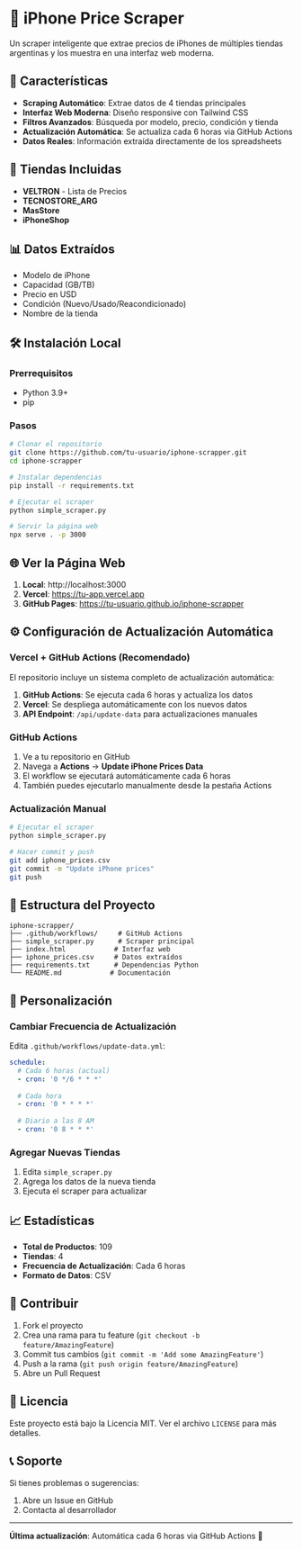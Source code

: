 # 📱 iPhone Price Scraper

Un scraper inteligente que extrae precios de iPhones de múltiples tiendas argentinas y los muestra en una interfaz web moderna.

## 🚀 Características

- **Scraping Automático**: Extrae datos de 4 tiendas principales
- **Interfaz Web Moderna**: Diseño responsive con Tailwind CSS
- **Filtros Avanzados**: Búsqueda por modelo, precio, condición y tienda
- **Actualización Automática**: Se actualiza cada 6 horas via GitHub Actions
- **Datos Reales**: Información extraída directamente de los spreadsheets

## 🏪 Tiendas Incluidas

- **VELTRON** - Lista de Precios
- **TECNOSTORE_ARG** 
- **MasStore**
- **iPhoneShop**

## 📊 Datos Extraídos

- Modelo de iPhone
- Capacidad (GB/TB)
- Precio en USD
- Condición (Nuevo/Usado/Reacondicionado)
- Nombre de la tienda

## 🛠️ Instalación Local

### Prerrequisitos
- Python 3.9+
- pip

### Pasos
```bash
# Clonar el repositorio
git clone https://github.com/tu-usuario/iphone-scrapper.git
cd iphone-scrapper

# Instalar dependencias
pip install -r requirements.txt

# Ejecutar el scraper
python simple_scraper.py

# Servir la página web
npx serve . -p 3000
```

## 🌐 Ver la Página Web

1. **Local**: http://localhost:3000
2. **Vercel**: https://tu-app.vercel.app
3. **GitHub Pages**: https://tu-usuario.github.io/iphone-scrapper

## ⚙️ Configuración de Actualización Automática

### Vercel + GitHub Actions (Recomendado)
El repositorio incluye un sistema completo de actualización automática:

1. **GitHub Actions**: Se ejecuta cada 6 horas y actualiza los datos
2. **Vercel**: Se despliega automáticamente con los nuevos datos
3. **API Endpoint**: `/api/update-data` para actualizaciones manuales

### GitHub Actions
1. Ve a tu repositorio en GitHub
2. Navega a **Actions** → **Update iPhone Prices Data**
3. El workflow se ejecutará automáticamente cada 6 horas
4. También puedes ejecutarlo manualmente desde la pestaña Actions

### Actualización Manual
```bash
# Ejecutar el scraper
python simple_scraper.py

# Hacer commit y push
git add iphone_prices.csv
git commit -m "Update iPhone prices"
git push
```

## 📁 Estructura del Proyecto

```
iphone-scrapper/
├── .github/workflows/     # GitHub Actions
├── simple_scraper.py      # Scraper principal
├── index.html            # Interfaz web
├── iphone_prices.csv     # Datos extraídos
├── requirements.txt      # Dependencias Python
└── README.md            # Documentación
```

## 🔧 Personalización

### Cambiar Frecuencia de Actualización
Edita `.github/workflows/update-data.yml`:
```yaml
schedule:
  # Cada 6 horas (actual)
  - cron: '0 */6 * * *'
  
  # Cada hora
  - cron: '0 * * * *'
  
  # Diario a las 8 AM
  - cron: '0 8 * * *'
```

### Agregar Nuevas Tiendas
1. Edita `simple_scraper.py`
2. Agrega los datos de la nueva tienda
3. Ejecuta el scraper para actualizar

## 📈 Estadísticas

- **Total de Productos**: 109
- **Tiendas**: 4
- **Frecuencia de Actualización**: Cada 6 horas
- **Formato de Datos**: CSV

## 🤝 Contribuir

1. Fork el proyecto
2. Crea una rama para tu feature (`git checkout -b feature/AmazingFeature`)
3. Commit tus cambios (`git commit -m 'Add some AmazingFeature'`)
4. Push a la rama (`git push origin feature/AmazingFeature`)
5. Abre un Pull Request

## 📝 Licencia

Este proyecto está bajo la Licencia MIT. Ver el archivo `LICENSE` para más detalles.

## 📞 Soporte

Si tienes problemas o sugerencias:
1. Abre un Issue en GitHub
2. Contacta al desarrollador

---

**Última actualización**: Automática cada 6 horas via GitHub Actions 🤖 